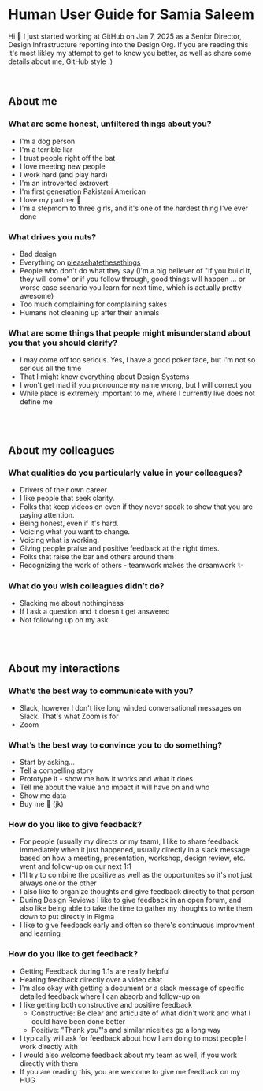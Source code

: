 # Human User Guide for Samia Saleem
Hi 👋  I just started working at GitHub on Jan 7, 2025 as a Senior Director, Design Infrastructure reporting into the Design Org. If you are reading this it's most likley my attempt to get to know you better, as well as share some details about me, GitHub style :)

<br/>

## About me

### What are some honest, unfiltered things about you?
* I'm a dog person
* I'm a terrible liar
* I trust people right off the bat
* I love meeting new people
* I work hard (and play hard)
* I'm an introverted extrovert
* I'm first generation Pakistani American
* I love my partner 🌈
* I'm a stepmom to three girls, and it's one of the hardest thing I've ever done

### What drives you nuts?
* Bad design
* Everything on [pleasehatethesethings](https://www.instagram.com/pleasehatethesethings/)
* People who don't do what they say (I'm a big believer of "If you build it, they will come" or if you follow through, good things will happen ... or worse case scenario you learn for next time, which is actually pretty awesome)
* Too much complaining for complaining sakes 
* Humans not cleaning up after their animals

### What are some things that people might misunderstand about you that you should clarify?
* I may come off too serious. Yes, I have a good poker face, but I'm not so serious all the time
* That I might know everything about Design Systems
* I won't get mad if you pronounce my name wrong, but I will correct you
* While place is extremely important to me, where I currently live does not define me

<br/>
<br/>

## About my colleagues

### What qualities do you particularly value in your colleagues?
* Drivers of their own career.
* I like people that seek clarity.
* Folks that keep videos on even if they never speak to show that you are paying attention.
* Being honest, even if it's hard.
* Voicing what you want to change.
* Voicing what is working.
* Giving people praise and positive feedback at the right times.
* Folks that raise the bar and others around them
* Recognizing the work of others - teamwork makes the dreamwork ✨

### What do you wish colleagues didn’t do?
* Slacking me about nothinginess
* If I ask a question and it doesn't get answered
* Not following up on my ask

<br/>
<br/>

## About my interactions
	
### What’s the best way to communicate with you?
* Slack, however I don't like long winded conversational messages on Slack. That's what Zoom is for
* Zoom
	
### What’s the best way to convince you to do something?
* Start by asking...
* Tell a compelling story
* Prototype it - show me how it works and what it does
* Tell me about the value and impact it will have on and who
* Show me data
* Buy me 🍕 (jk)
	 
### How do you like to give feedback?
* For people (usually my directs or my team), I like to share feedback immediately when it just happened, usually directly in a slack message based on how a meeting, presentation, workshop, design review, etc. went and follow-up on our next 1:1
* I'll try to combine the positive as well as the opportunites so it's not just always one or the other
* I also like to organize thoughts and give feedback directly to that person
* During Design Reviews I like to give feedback in an open forum, and also like being able to take the time to gather my thoughts to write them down to put directly in Figma
* I like to give feedback early and often so there's continuous improvment and learning

### How do you like to get feedback?
* Getting Feedback during 1:1s are really helpful
* Hearing feedback directly over a video chat
* I'm also okay with getting a document or a slack message of specific detailed feedback where I can absorb and follow-up on
* I like getting both constructive and positive feedback
  - Constructive: Be clear and articulate of what didn't work and what I could have been done better
  - Positive: "Thank you"'s and similar niceities go a long way
* I typically will ask for feedback about how I am doing to most people I work directly with
* I would also welcome feedback about my team as well, if you work directly with them
* If you are reading this, you are welcome to give me feedback on my HUG
